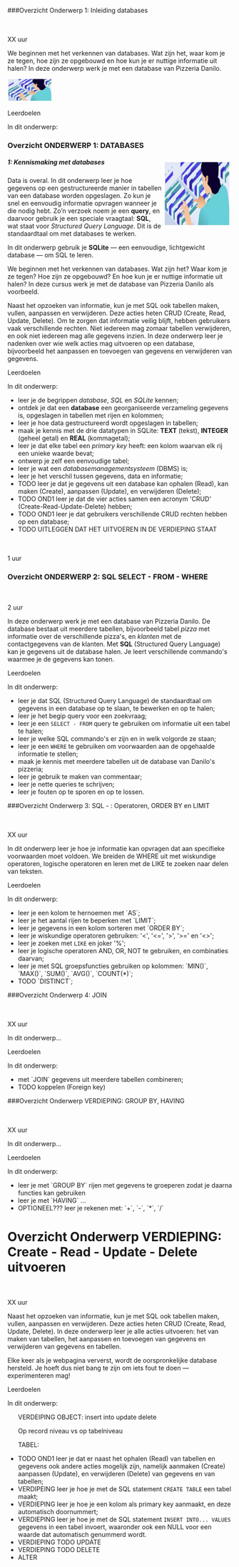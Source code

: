 ###Overzicht Onderwerp 1: Inleiding databases
 <div class="activity-item time-block">
    <div class="fa fa-clock-o fa-3x"><br></div>
    <br>XX uur
</div>


<p>We beginnen met het verkennen van databases. Wat zijn het, waar kom je ze 
tegen, hoe zijn ze opgebouwd en hoe kun je er nuttige informatie uit halen? 
In deze onderwerp werk je met een database van Pizzeria Danilo.</p>

<img src="https://raw.githubusercontent.com/rweeda/PythonIA/main/sql/img/H1_overzicht.png" width="100">
</p>


<p>Leerdoelen</p>

In dit onderwerp:



### Overzicht ONDERWERP 1: DATABASES

<h5><img src="https://raw.githubusercontent.com/rweeda/PythonIA/main/sql/img/H1_overzicht.png" alt="logo onderwerp 1" style="float: right; margin: 4px;" width="150" height="151">
1: Kennismaking met databases<br></h5>


<p>Data is overal. In dit onderwerp leer je hoe gegevens op een gestructureerde manier in tabellen van een database worden opgeslagen. Zo kun je snel en eenvoudig informatie opvragen wanneer je die nodig hebt. Zo’n verzoek noem je een <strong>query</strong>, en daarvoor gebruik je een speciale vraagtaal: <strong>SQL</strong>, wat staat voor <em>Structured Query Language</em>. Dit is de standaardtaal om met databases te werken.</p>

<p>In dit onderwerp gebruik je <strong>SQLite</strong> — een eenvoudige, lichtgewicht database — om SQL te leren.</p>

<p>We beginnen met het verkennen van databases. Wat zijn het? Waar kom je ze tegen? Hoe zijn ze opgebouwd? En hoe kun je er nuttige informatie uit halen? In deze cursus werk je met de database van Pizzeria Danilo als voorbeeld.</p>



<p>Naast het opzoeken van informatie, kun je met SQL ook tabellen maken, 
vullen, aanpassen en verwijderen. Deze acties heten CRUD (Create, Read, 
Update, Delete). Om te zorgen dat informatie veilig blijft, hebben gebruikers 
vaak verschillende rechten. Niet iedereen mag zomaar tabellen verwijderen, en 
ook niet iedereen mag alle gegevens inzien. In deze onderwerp leer je 
nadenken over wie welk acties mag uitvoeren op een database, bijvoorbeeld het 
aanpassen en toevoegen van gegevens en verwijderen van gegevens.</p> 

<p>Leerdoelen</p>


<p>In dit onderwerp:</p>
<ul>
  <li>leer je de begrippen <em>database</em>, <em>SQL</em> en <em>SQLite</em> kennen;</li>
  <li>ontdek je dat een <strong>database</strong> een georganiseerde verzameling gegevens is, opgeslagen in tabellen met rijen en kolommen;</li>
  <li>leer je hoe data gestructureerd wordt opgeslagen in tabellen;</li>
  <li>maak je kennis met de drie datatypen in SQLite: <strong>TEXT</strong> (tekst), <strong>INTEGER</strong> (geheel getal) en <strong>REAL</strong> (kommagetal);</li>
  <li>leer je dat elke tabel een <em>primary key</em> heeft: een kolom waarvan elk rij een unieke waarde bevat;</li>
  <li>ontwerp je zelf een eenvoudige tabel;</li>
  <li>leer je wat een <em>databasemanagementsysteem</em> (DBMS) is;</li>
  <li>leer je het verschil tussen gegevens, data en informatie;
  
  
<li>TODO leer je dat je gegevens uit een database kan ophalen (Read), kan 
maken (Create), aanpassen (Update), en verwijderen (Delete); 


<li>TODO OND1 leer je dat de vier acties samen een acronym 'CRUD' 
(Create-Read-Update-Delete) hebben;

</li> <li>TODO OND1 leer je dat gebruikers verschillende CRUD rechten hebben 
op een database; <li> TODO UITLEGGEN DAT HET UITVOEREN IN DE VERDIEPING STAAT 

</ul>
</p>
<p>
 <div class="activity-item time-block">
    <div class="fa fa-clock-o fa-3x"><br></div>
    <br>1 uur
</div>
</p>


### Overzicht ONDERWERP 2: SQL SELECT - FROM - WHERE
 <div class="activity-item time-block">
    <div class="fa fa-clock-o fa-3x"><br></div>
    <br>2 uur
</div>


<p>In deze onderwerp werk je met een database van Pizzeria Danilo. De database bestaat uit meerdere tabellen, bijvoorbeeld tabel <i>pizza</i> met informatie over de verschillende pizza's, en <i>klanten</i> met de contactgegevens van de klanten. 
Met <b>SQL</b> (Structured Query Language) kan je gegevens uit de database halen. Je leert verschillende commando's waarmee je de gegevens kan tonen.</p>


<p>Leerdoelen</p>

In dit onderwerp:
<ul> 
<li>leer je dat SQL (Structured Query Language) de standaardtaal om gegevens in een database op te slaan, te bewerken en op te halen;
<li>leer je het begip query voor een zoekvraag;</li>
<li>leer je een <code>SELECT - FROM</code> query te gebruiken om informatie uit een tabel te halen;</li>
<li>leer je welke SQL commando's er zijn en in welk volgorde ze staan;</li>
<li>leer je een <code>WHERE</code> te gebruiken om voorwaarden aan de opgehaalde informatie te stellen;</li>
<li>maak je kennis met meerdere tabellen uit de database van Danilo's pizzeria;</li>

<li>leer je gebruik te maken van commentaar;</li>
<li>leer je nette queries te schrijven;</li>
<li>leer je fouten op te sporen en op te lossen.</li>
</ul>


###Overzicht Onderwerp 3: SQL - : Operatoren, ORDER BY en LIMIT
 <div class="activity-item time-block">
    <div class="fa fa-clock-o fa-3x"><br></div>
    <br>XX uur
</div>


<p>In dit onderwerp leer je hoe je informatie kan opvragen dat aan specifieke voorwaarden moet voldoen. We breiden de WHERE uit met wiskundige operatoren, logische operatoren en leren met de LIKE te zoeken naar delen van teksten. </p>


<p>Leerdoelen</p>

In dit onderwerp:
<ul> 


<li>leer je een kolom te hernoemen met `AS`;</li>
<li>leer je het aantal rijen te beperken met `LIMIT`;</li>
<li>leer je gegevens in een kolom sorteren met `ORDER BY`;
<li>leer je wiskundige operatoren gebruiken: '<', '<=', '>', '>=' en '<>';</li>
<li>leer je zoeken met <code>LIKE</code> en joker '%';
<li>leer je logische operatoren AND, OR, NOT te gebruiken, en combinaties daarvan;
<li>leer je met SQL groepsfuncties gebruiken op kolommen: `MIN()`, `MAX()`, `SUM()`, `AVG()`,  `COUNT(*)`;
<li>TODO `DISTINCT`;
</ul>

###Overzicht Onderwerp 4: JOIN


 <div class="activity-item time-block">
    <div class="fa fa-clock-o fa-3x"><br></div>
    <br>XX uur
</div>

<p>In dit onderwerp... </p>

<p>Leerdoelen</p>

In dit onderwerp:
<ul> 
<li>met `JOIN` gegevens uit meerdere tabellen combineren;
<li>TODO koppelen (Foreign key)
</ul>


###Overzicht Onderwerp VERDIEPING: GROUP BY, HAVING


 <div class="activity-item time-block">
    <div class="fa fa-clock-o fa-3x"><br></div>
    <br>XX uur
</div>

<p>In dit onderwerp... </p>

<p>Leerdoelen</p>

In dit onderwerp:
<ul> 


<li>leer je met `GROUP BY` rijen met gegevens te groeperen zodat je daarna functies kan gebruiken
<li>leer je met `HAVING` ...

<li>OPTIONEEL??? leer je rekenen met: `+`, `-`, `*`, `/`
</ul>


# Overzicht Onderwerp VERDIEPING: Create - Read - Update - Delete uitvoeren

 <div class="activity-item time-block">
    <div class="fa fa-clock-o fa-3x"><br></div>
    <br>XX uur
</div>


<p>Naast het opzoeken van informatie, kun je met SQL ook tabellen maken, 
vullen, aanpassen en verwijderen. Deze acties heten CRUD (Create, Read, 
Update, Delete). In deze onderwerp leer je alle acties uitvoeren: het van 
maken van tabellen, het aanpassen en toevoegen van gegevens en verwijderen 
van gegevens en tabellen. 

<p>Elke keer als je webpagina ververst, wordt de 
oorspronkelijke database hersteld. Je hoeft dus niet bang te zijn om iets 
fout te doen — experimenteren mag!
</p>


<p>Leerdoelen</p>

In dit onderwerp: <ul> VERDEIPING OBJECT: insert into update delete 


Op record niveau vs op tabelniveau


TABEL: 

<li>TODO OND1 leer je dat er naast het ophalen (Read) van tabellen en 
gegevens ook andere acties mogelijk zijn, namelijk aanmaken (Create) 
aanpassen (Update), en verwijderen (Delete) van gegevens en van tabellen; 
<li>VERDIPEING leer je hoe je met de SQL statement <code>CREATE TABLE</code> 
een tabel maakt; 
<li>VERDIEPING leer je hoe je een kolom als primary key 
aanmaakt, en deze automatisch doornummert; 
<li>VERDIEPING leer je hoe je met 
de SQL statement <code>INSERT INTO... VALUES</code> gegevens in een tabel 
invoert, waaronder ook een NULL voor een waarde dat automatisch genummerd 
wordt. 
<li>VERDIEPING TODO UPDATE 
<li>VERDIEPING TODO DELETE 
<li>ALTER 


</ul>

